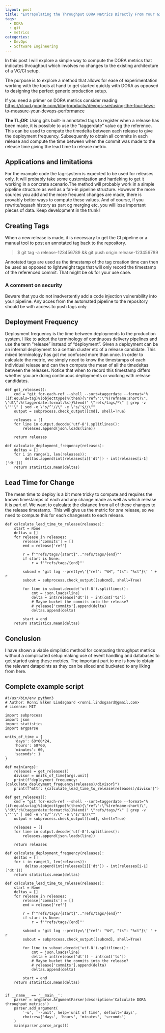 ```yaml
---
layout: post
title: "Extrapolating the Throughput DORA Metrics Directly From Your Git Repository"
tags:
  - DORA
  - git
  - metrics
categories: 
  - DevOps 
  - Software Engineering
---
```


In this post I will explore a simple way to compute the DORA metrics that indicates throughput which involves no changes to the existing architecture of a VC/CI setup.

The purpose is to explore a method that allows for ease of experimentation working with the tools at hand to get started quickly with DORA as opposed to designing the perfect generic production setup.

If you need a primer on DORA metrics consider reading <https://cloud.google.com/blog/products/devops-sre/using-the-four-keys-to-measure-your-devops-performance>

**The TL;DR:** Using gits built-in annotated tags to register when a release has been made, it is possible to use the “taggerdate” value og the reference. This can be used to compute the timedelta between each release to give the deployment frequency. Subsequently to obtain all commits in each release and compute the time between when the commit was made to the release time giving the lead time to release metric.

## Applications and limitations

For the example code the tag-system is expected to be used for releases only. It will probably take some customization and hardeking to get it working in a concrete scenario.The method will probably work in a simple pipeline structure as well as a fan-in pipeline structure. However the more sources you add and the more frequent changes are made, there is provably better ways to compute these values.
And of course, if you rewrite/squash history as part og merging etc, you will lose important pieces of data. Keep development in the trunk!

## Creating Tags
When a new release is made, it is necessary to get the CI pipeline or a manual tool to post an annotated tag back to the repository.

> $ git tag -a release-123456789 && git push origin release-123456789

Annotated tags are used as the timestamp of the tag creation time can then be used as opposed to lightweight tags that will only record the timestamp of the referenced commit. That might be ok for your use case.

### A comment on security
Beware that you do not inadvertently add a code injection vulnerability into your pipeline. Any acces from the automated pipeline to the repository should be with access to push tags only 

## Deployment Frequency
Deployment frequency is the time between deployments to the production system. I like to adopt the terminology of continuous delivery pipelines and use the term “release” instead of “deployment”. Given a deployment can be an internal deployment to a certain cluster etc of a release candidate. This mixed terminology has got me confused more than once.
In order to calculate the metric, we simply need to know the timestamps of each individual release and can then compute the mean of all the timedeltas between the releases.
Notice that when to record this timestamp differs whether you are doing continuous deployments or working with release candidates.

```
def get_releases():
    cmd = "git for-each-ref --shell --sort=taggerdate --format='%(if:equals=tag)%(objecttype)%(then){\"ref\":\"%(refname:short)\", \"dt\":%(taggerdate:format:%s)}%(end)' \"refs/tags/*\" | grep -v \"''\" | sed -e \"s/^'//\" -e \"s/'$//\""
    output = subprocess.check_output([cmd], shell=True)
    
    releases = []
    for line in output.decode('utf-8').splitlines():
        releases.append(json.loads(line))

    return releases

def calculate_deployment_frequency(releases):
    deltas = []
    for i in range(1, len(releases)):
         deltas.append(int(releases[i]['dt']) - int(releases[i-1]['dt']))
    return statistics.mean(deltas)

```

## Lead Time for Change
The mean time to deploy is a bit more tricky to compute and requires the known timestamps of each and any change made as well as which release it is part of. We want to calculate the distance from all of these changes to the release timestamp. 
This will give us the metric for _one_ release, so we need to compute this for each changesets to each release.

```
def calculate_lead_time_to_release(releases):
    start = None
    deltas = []
    for release in releases:
        release['commits'] = []
        end = release['ref']

        r = f'"refs/tags/{start}".."refs/tags/{end}"'
        if start is None:
            r = f'"refs/tags/{end}"'
        
        subcmd = 'git log --pretty=\'{"ref": "%H", "ts": "%ct"}\' ' + r
        subout = subprocess.check_output([subcmd], shell=True)

        for line in subout.decode('utf-8').splitlines():
            cmt = json.loads(line)
            delta = int(release['dt']) - int(cmt['ts'])
            # Maybe bucket the commits into the release?
            # release['commits'].append(delta)
            deltas.append(delta)

        start = end
    return statistics.mean(deltas)

```

## Conclusion
I have shown a viable simplistic method for computing throughput metrics without a complicated setup making use of event handling and databases to get started using these metrics. The important part to me is how to obtain the relevant datapoints as they can be sliced and bucketed to any liking from here.

## Complete example script

```
#!/usr/bin/env python3
# Author: Ronni Elken Lindsgaard <ronni.lindsgaard@gmail.com>
# License: MIT

import subprocess
import json
import statistics
import argparse

units_of_time = {
    'days': 60*60*24,
    'hours': 60*60,
    'minutes': 60,
    'seconds': 1
}

def main(args):
    releases = get_releases()
    divisor = units_of_time[args.unit]
    print(f"deployment frequency: {calculate_deployment_frequency(releases)/divisor}")
    print(f"mttr: {calculate_lead_time_to_release(releases)/divisor}")

def get_releases():
    cmd = "git for-each-ref --shell --sort=taggerdate --format='%(if:equals=tag)%(objecttype)%(then){\"ref\":\"%(refname:short)\", \"dt\":%(taggerdate:format:%s)}%(end)' \"refs/tags/*\" | grep -v \"''\" | sed -e \"s/^'//\" -e \"s/'$//\""
    output = subprocess.check_output([cmd], shell=True)
    
    releases = []
    for line in output.decode('utf-8').splitlines():
        releases.append(json.loads(line))

    return releases

def calculate_deployment_frequency(releases):
    deltas = []
    for i in range(1, len(releases)):
         deltas.append(int(releases[i]['dt']) - int(releases[i-1]['dt']))
    return statistics.mean(deltas)

def calculate_lead_time_to_release(releases):
    start = None
    deltas = []
    for release in releases:
        release['commits'] = []
        end = release['ref']

        r = f'"refs/tags/{start}".."refs/tags/{end}"'
        if start is None:
            r = f'"refs/tags/{end}"'
        
        subcmd = 'git log --pretty=\'{"ref": "%H", "ts": "%ct"}\' ' + r
        subout = subprocess.check_output([subcmd], shell=True)

        for line in subout.decode('utf-8').splitlines():
            cmt = json.loads(line)
            delta = int(release['dt']) - int(cmt['ts'])
            # Maybe bucket the commits into the release?
            # release['commits'].append(delta)
            deltas.append(delta)

        start = end
    return statistics.mean(deltas)
    

if __name__ == '__main__':
    parser = argparse.ArgumentParser(description='Calculate DORA throughput metrics')
    parser.add_argument(
        '-u', '--unit', help='unit of time', default='days',
        choices=['days', 'hours', 'minutes', 'seconds']
    )
    main(parser.parse_args())
```